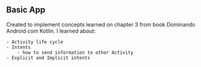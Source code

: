 ## Basic App

Created to implement concepts learned on chapter 3 from book Dominando Android com Kotlin. I learned about:

    - Activity life cycle
    - Intents
        - how to send information to other Activity
    - Explicit and Implicit intents
